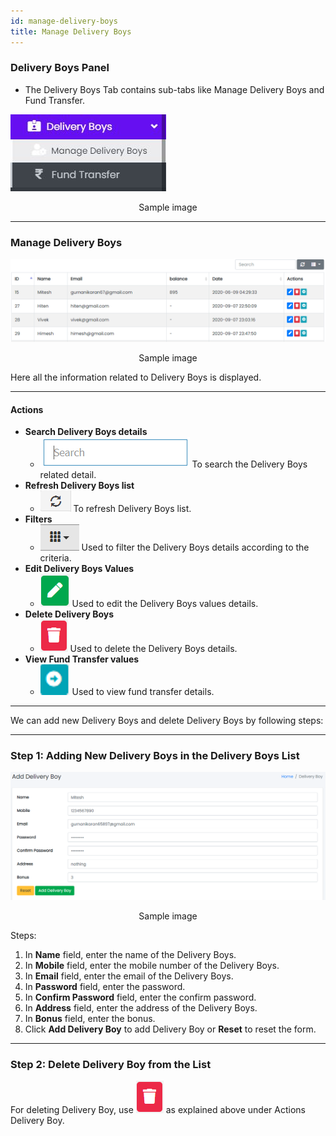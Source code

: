 ```yaml
---
id: manage-delivery-boys
title: Manage Delivery Boys
---
```


### Delivery Boys Panel

- <span  class="text-success">The Delivery Boys Tab contains sub-tabs like Manage Delivery Boys and Fund Transfer.</span>

![Delivery Boys Tab](../../../static/backend/img/delivery_boy_tab.jpg)
<p align="center">Sample image</p>

---

### Manage Delivery Boys

![Manage Delivery Boys](../../../static/backend/img/view_delivery_boys.PNG)
<p align="center">Sample image</p>

<span class="text-danger">Here all the information related to Delivery Boys is displayed.</span>

---

#### Actions

- **Search Delivery Boys details**
  - ![Search Tab](../../../static/backend/img/search_tab.jpg)
    <span  class="text-secondary">To search the Delivery Boys related detail.</span>
- **Refresh Delivery Boys list**
  - ![Refresh Tab](../../../static/backend/img/refresh_tab.jpg)
    <span  class="text-secondary">To refresh Delivery Boys list.</span>
- **Filters**
  - ![Filter Tab](../../../static/backend/img/filter_tab.jpg)
    <span  class="text-secondary">Used to filter the Delivery Boys details according to the criteria.</span>
- **Edit Delivery Boys Values**
  - ![Edit Tab](../../../static/backend/img/edit_tab.jpg)
    <span  class="text-secondary">Used to edit the Delivery Boys values details.</span>
- **Delete Delivery Boys**
  - ![Delete Tab](../../../static/backend/img/delete1_tab.jpg)
    <span  class="text-secondary">Used to delete the Delivery Boys details.</span>
- **View Fund Transfer values**
  - ![Fund Transfer](../../../static/backend/img/fund_transfer.jpg)
    <span  class="text-secondary">Used to view fund transfer details.</span>

---

<span class="text-danger">We can add new Delivery Boys and delete Delivery Boys by following steps:</span>

---

### Step 1: Adding New Delivery Boys in the Delivery Boys List

![Add Delivery Boy](../../../static/backend/img/delivery_boy3.jpg)
<p align="center">Sample image</p>

Steps:
1. In **Name** field, enter the name of the Delivery Boys.
2. In **Mobile** field, enter the mobile number of the Delivery Boys.
3. In **Email** field, enter the email of the Delivery Boys.
4. In **Password** field, enter the password.
5. In **Confirm Password** field, enter the confirm password.
6. In **Address** field, enter the address of the Delivery Boys.
7. In **Bonus** field, enter the bonus.
8. Click **Add Delivery Boy** to add Delivery Boy or **Reset** to reset the form.

---

### Step 2: Delete Delivery Boy from the List

For deleting Delivery Boy, use ![Delete Tab](../../../static/backend/img/delete1_tab.jpg) as explained above under Actions Delivery Boy.